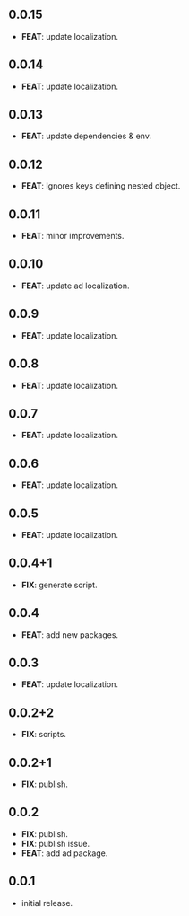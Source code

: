 ## 0.0.15

 - **FEAT**: update localization.

## 0.0.14

 - **FEAT**: update localization.

## 0.0.13

 - **FEAT**: update dependencies & env.

## 0.0.12

 - **FEAT**: Ignores keys defining nested object.

## 0.0.11

 - **FEAT**: minor improvements.

## 0.0.10

 - **FEAT**: update ad localization.

## 0.0.9

 - **FEAT**: update localization.

## 0.0.8

 - **FEAT**: update localization.

## 0.0.7

 - **FEAT**: update localization.

## 0.0.6

 - **FEAT**: update localization.

## 0.0.5

 - **FEAT**: update localization.

## 0.0.4+1

 - **FIX**: generate script.

## 0.0.4

 - **FEAT**: add new packages.

## 0.0.3

 - **FEAT**: update localization.

## 0.0.2+2

 - **FIX**: scripts.

## 0.0.2+1

 - **FIX**: publish.

## 0.0.2

 - **FIX**: publish.
 - **FIX**: publish issue.
 - **FEAT**: add ad package.

## 0.0.1

- initial release.

